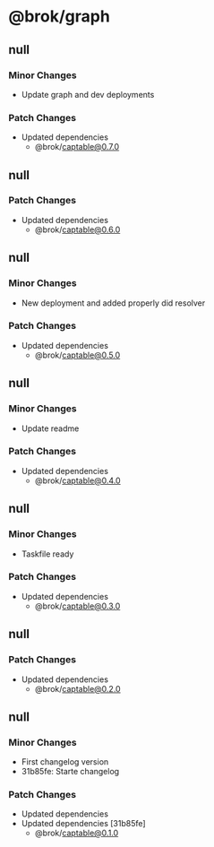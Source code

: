 # @brok/graph

## null

### Minor Changes

- Update graph and dev deployments

### Patch Changes

- Updated dependencies
  - @brok/captable@0.7.0

## null

### Patch Changes

- Updated dependencies
  - @brok/captable@0.6.0

## null

### Minor Changes

- New deployment and added properly did resolver

### Patch Changes

- Updated dependencies
  - @brok/captable@0.5.0

## null

### Minor Changes

- Update readme

### Patch Changes

- Updated dependencies
  - @brok/captable@0.4.0

## null

### Minor Changes

- Taskfile ready

### Patch Changes

- Updated dependencies
  - @brok/captable@0.3.0

## null

### Patch Changes

- Updated dependencies
  - @brok/captable@0.2.0

## null

### Minor Changes

- First changelog version
- 31b85fe: Starte changelog

### Patch Changes

- Updated dependencies
- Updated dependencies [31b85fe]
  - @brok/captable@0.1.0
